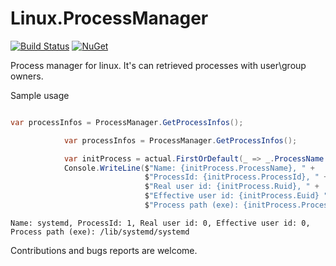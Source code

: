 # Linux.ProcessManager

[![Build Status](https://travis-ci.org/flamencist/Linux.ProcessManager.svg?branch=master)](https://travis-ci.org/flamencist/Linux.ProcessManager)
[![NuGet](https://img.shields.io/nuget/v/Linux.ProcessManager.svg)](https://www.nuget.org/packages/Linux.ProcessManager/)

Process manager for linux. It's can retrieved processes with user\group owners.

Sample usage

```cs

var processInfos = ProcessManager.GetProcessInfos();

            var processInfos = ProcessManager.GetProcessInfos();

            var initProcess = actual.FirstOrDefault(_ => _.ProcessName == "systemd"); 
            Console.WriteLine($"Name: {initProcess.ProcessName}, " +
                              $"ProcessId: {initProcess.ProcessId}, " +
                              $"Real user id: {initProcess.Ruid}, " +
                              $"Effective user id: {initProcess.Euid} " +
                              $"Process path (exe): {initProcess.ProcessPath}");

```

```
Name: systemd, ProcessId: 1, Real user id: 0, Effective user id: 0, Process path (exe): /lib/systemd/systemd
```


Contributions and bugs reports are welcome.
